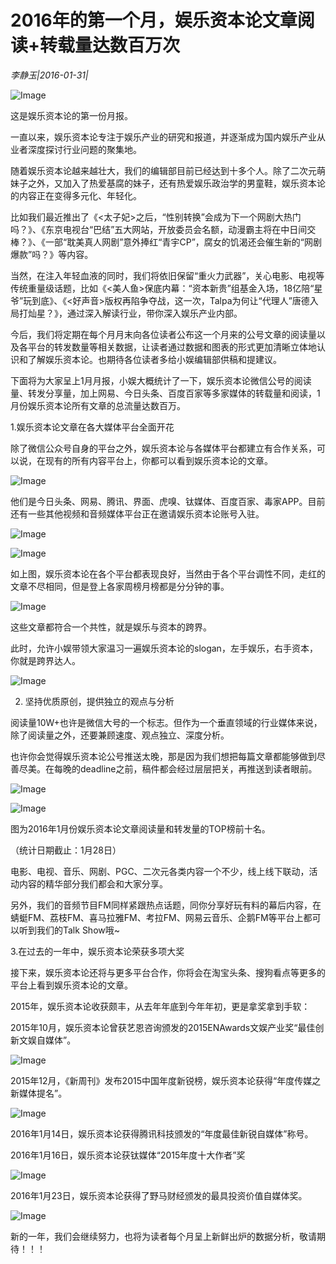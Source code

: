 # 2016年的第一个月，娱乐资本论文章阅读+转载量达数百万次

*李静玉|2016-01-31|*

![Image](http://static.ylzbl.com/uploads/ueditor/php/upload/image/20171002/1506954695947168.jpeg)

这是娱乐资本论的第一份月报。

一直以来，娱乐资本论专注于娱乐产业的研究和报道，并逐渐成为国内娱乐产业从业者深度探讨行业问题的聚集地。

随着娱乐资本论越来越壮大，我们的编辑部目前已经达到十多个人。除了二次元萌妹子之外，又加入了热爱基腐的妹子，还有热爱娱乐政治学的男童鞋，娱乐资本论的内容正在变得多元化、年轻化。

比如我们最近推出了《<太子妃>之后，“性别转换”会成为下一个网剧大热门吗？》、《东京电视台“巴结”五大网站，开放委员会名额，动漫霸主将在中日间交棒？》、《一部“耽美真人网剧”意外捧红“青宇CP”，腐女的饥渴还会催生新的“网剧爆款”吗？》等内容。

当然，在注入年轻血液的同时，我们将依旧保留“重火力武器”，关心电影、电视等传统重量级话题，比如《<美人鱼>保底内幕：“资本新贵”组基金入场，18亿陪“星爷”玩到底》、《<好声音>版权再陷争夺战，这一次，Talpa为何让“代理人”唐德入局打灿星？》，通过深入解读行业，带你深入娱乐产业内部。

今后，我们将定期在每个月月末向各位读者公布这一个月来的公号文章的阅读量以及各平台的转发数量等相关数据，让读者通过数据和图表的形式更加清晰立体地认识和了解娱乐资本论。也期待各位读者多给小娱编辑部供稿和提建议。

下面将为大家呈上1月月报，小娱大概统计了一下，娱乐资本论微信公号的阅读量、转发分享量，加上网易、今日头条、百度百家等多家媒体的转载量和阅读，1月份娱乐资本论所有文章的总流量达数百万。

1.娱乐资本论文章在各大媒体平台全面开花

除了微信公众号自身的平台之外，娱乐资本论与各媒体平台都建立有合作关系，可以说，在现有的所有内容平台上，你都可以看到娱乐资本论的文章。

![Image](http://si1.go2yd.com/get-image/0H9mxQ24NtI)

他们是今日头条、网易、腾讯、界面、虎嗅、钛媒体、百度百家、毒家APP。目前还有一些其他视频和音频媒体平台正在邀请娱乐资本论账号入驻。

![Image](http://si1.go2yd.com/get-image/0H9mxKlzfou)

![Image](http://si1.go2yd.com/get-image/0H9mxRv73Ng)

如上图，娱乐资本论在各个平台都表现良好，当然由于各个平台调性不同，走红的文章不尽相同，但是登上各家周榜月榜都是分分钟的事。

![Image](http://si1.go2yd.com/get-image/0H9mxYFJ7Nw)

这些文章都符合一个共性，就是娱乐与资本的跨界。

此时，允许小娱带领大家温习一遍娱乐资本论的slogan，左手娱乐，右手资本，你就是跨界达人。

![Image](http://si1.go2yd.com/get-image/0H9mxZptI8m)

2. 坚持优质原创，提供独立的观点与分析

阅读量10W+也许是微信大号的一个标志。但作为一个垂直领域的行业媒体来说，除了阅读量之外，还要兼顾速度、观点独立、深度分析。

也许你会觉得娱乐资本论公号推送太晚，那是因为我们想把每篇文章都能够做到尽善尽美。在每晚的deadline之前，稿件都会经过层层把关，再推送到读者眼前。

![Image](http://si1.go2yd.com/get-image/0H9mxNZ1TPs)

![Image](http://si1.go2yd.com/get-image/0H9mxP8v4Iy)

图为2016年1月份娱乐资本论文章阅读量和转发量的TOP榜前十名。

（统计日期截止：1月28日）

电影、电视、音乐、网剧、PGC、二次元各类内容一个不少，线上线下联动，活动内容的精华部分我们都会和大家分享。

另外，我们的音频节目FM同样紧跟热点话题，同你分享好玩有料的幕后内容，在蜻蜓FM、荔枝FM、喜马拉雅FM、考拉FM、网易云音乐、企鹅FM等平台上都可以听到我们的Talk Show哦~

3.在过去的一年中，娱乐资本论荣获多项大奖

接下来，娱乐资本论还将与更多平台合作，你将会在淘宝头条、搜狗看点等更多的平台上看到娱乐资本论的文章。

2015年，娱乐资本论收获颇丰，从去年年底到今年年初，更是拿奖拿到手软：

2015年10月，娱乐资本论曾获艺恩咨询颁发的2015ENAwards文娱产业奖“最佳创新文娱自媒体”。

![Image](http://si1.go2yd.com/get-image/0H9mxSyphJI)

2015年12月，《新周刊》发布2015中国年度新锐榜，娱乐资本论获得“年度传媒之新媒体提名”。

![Image](http://si1.go2yd.com/get-image/0H9mxUMAQIi)

2016年1月14日，娱乐资本论获得腾讯科技颁发的“年度最佳新锐自媒体”称号。

2016年1月16日，娱乐资本论获钛媒体“2015年度十大作者”奖

![Image](http://si1.go2yd.com/get-image/0H9mxVm90D2)

2016年1月23日，娱乐资本论获得了野马财经颁发的最具投资价值自媒体奖。

![Image](http://si1.go2yd.com/get-image/0H9mxXX88h6)

新的一年，我们会继续努力，也将为读者每个月呈上新鲜出炉的数据分析，敬请期待！！！

